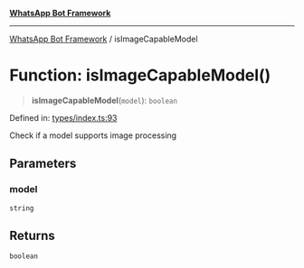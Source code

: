 [**WhatsApp Bot Framework**](../README.md)

***

[WhatsApp Bot Framework](../globals.md) / isImageCapableModel

# Function: isImageCapableModel()

> **isImageCapableModel**(`model`): `boolean`

Defined in: [types/index.ts:93](https://github.com/green-api/whatsapp-chatgpt-js/blob/a8d23283a95688db13d271291301a016d80fdc7a/src/types/index.ts#L93)

Check if a model supports image processing

## Parameters

### model

`string`

## Returns

`boolean`
